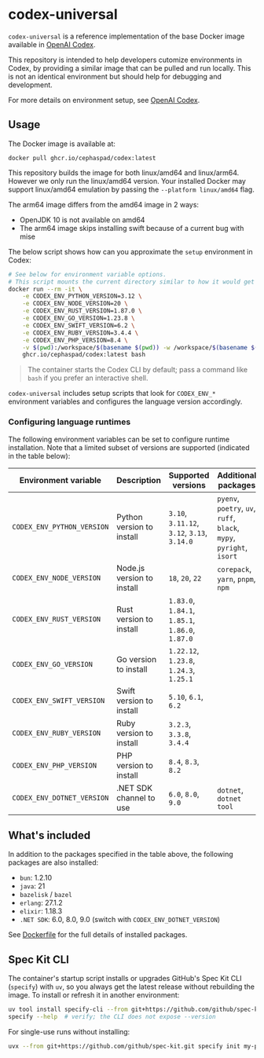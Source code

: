 # codex-universal

`codex-universal` is a reference implementation of the base Docker image available in [OpenAI Codex](http://platform.openai.com/docs/codex).

This repository is intended to help developers cutomize environments in Codex, by providing a similar image that can be pulled and run locally. This is not an identical environment but should help for debugging and development.

For more details on environment setup, see [OpenAI Codex](http://platform.openai.com/docs/codex).

## Usage

The Docker image is available at:

```
docker pull ghcr.io/cephaspad/codex:latest
```

This repository builds the image for both linux/amd64 and linux/arm64. However we only run the linux/amd64 version.
Your installed Docker may support linux/amd64 emulation by passing the `--platform linux/amd64` flag.

The arm64 image differs from the amd64 image in 2 ways:
- OpenJDK 10 is not available on amd64
- The arm64 image skips installing swift because of a current bug with mise

The below script shows how can you approximate the `setup` environment in Codex:

```sh
# See below for environment variable options.
# This script mounts the current directory similar to how it would get cloned in.
docker run --rm -it \
    -e CODEX_ENV_PYTHON_VERSION=3.12 \
    -e CODEX_ENV_NODE_VERSION=20 \
    -e CODEX_ENV_RUST_VERSION=1.87.0 \
    -e CODEX_ENV_GO_VERSION=1.23.8 \
    -e CODEX_ENV_SWIFT_VERSION=6.2 \
    -e CODEX_ENV_RUBY_VERSION=3.4.4 \
    -e CODEX_ENV_PHP_VERSION=8.4 \
    -v $(pwd):/workspace/$(basename $(pwd)) -w /workspace/$(basename $(pwd)) \
    ghcr.io/cephaspad/codex:latest bash
```

> The container starts the Codex CLI by default; pass a command like `bash` if you prefer an interactive shell.

`codex-universal` includes setup scripts that look for `CODEX_ENV_*` environment variables and configures the language version accordingly.

### Configuring language runtimes

The following environment variables can be set to configure runtime installation. Note that a limited subset of versions are supported (indicated in the table below):

| Environment variable       | Description                | Supported versions                               | Additional packages                                                  |
| -------------------------- | -------------------------- | ------------------------------------------------ | -------------------------------------------------------------------- |
| `CODEX_ENV_PYTHON_VERSION` | Python version to install  | `3.10`, `3.11.12`, `3.12`, `3.13`, `3.14.0`        | `pyenv`, `poetry`, `uv`, `ruff`, `black`, `mypy`, `pyright`, `isort` |
| `CODEX_ENV_NODE_VERSION`   | Node.js version to install | `18`, `20`, `22`                                 | `corepack`, `yarn`, `pnpm`, `npm`                                    |
| `CODEX_ENV_RUST_VERSION`   | Rust version to install    | `1.83.0`, `1.84.1`, `1.85.1`, `1.86.0`, `1.87.0` |                                                                      |
| `CODEX_ENV_GO_VERSION`     | Go version to install      | `1.22.12`, `1.23.8`, `1.24.3`, `1.25.1`           |                                                                      |
| `CODEX_ENV_SWIFT_VERSION`  | Swift version to install   | `5.10`, `6.1`, `6.2`                              |                                                                      |
| `CODEX_ENV_RUBY_VERSION`   | Ruby version to install  | `3.2.3`, `3.3.8`, `3.4.4`                |                                                                      |
| `CODEX_ENV_PHP_VERSION`   | PHP version to install  | `8.4`, `8.3`, `8.2`                |                                                                      |
| `CODEX_ENV_DOTNET_VERSION` | .NET SDK channel to use   | `6.0`, `8.0`, `9.0`                              | `dotnet`, `dotnet tool`                                              |



## What's included

In addition to the packages specified in the table above, the following packages are also installed:

- `bun`: 1.2.10
- `java`: 21
- `bazelisk` / `bazel`
- `erlang`: 27.1.2
- `elixir`: 1.18.3
- `.NET SDK`: 6.0, 8.0, 9.0 (switch with `CODEX_ENV_DOTNET_VERSION`)

See [Dockerfile](Dockerfile) for the full details of installed packages.

## Spec Kit CLI

The container's startup script installs or upgrades GitHub's Spec Kit CLI (`specify`) with `uv`, so you always get the latest release without rebuilding the image. To install or refresh it in another environment:

```sh
uv tool install specify-cli --from git+https://github.com/github/spec-kit.git
specify --help  # verify; the CLI does not expose --version
```

For single-use runs without installing:

```sh
uvx --from git+https://github.com/github/spec-kit.git specify init my-project --ai claude
```
